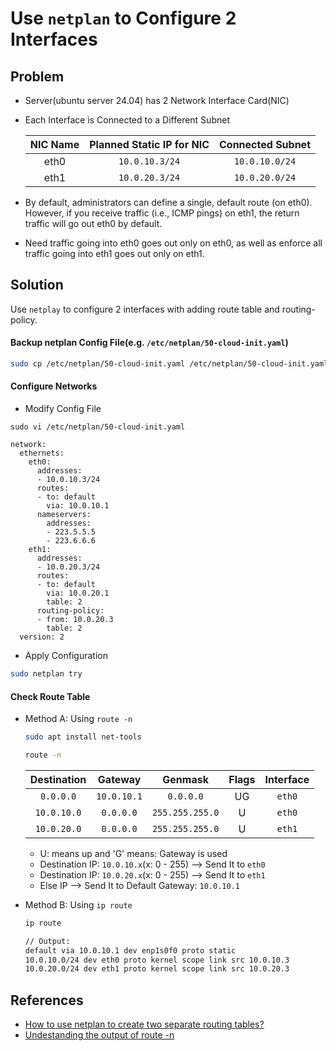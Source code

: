 # Use `netplan` to Configure 2 Interfaces

## Problem
* Server(ubuntu server 24.04) has 2 Network Interface Card(NIC)
* Each Interface is Connected to a Different Subnet

  | NIC Name | Planned Static IP for NIC | Connected Subnet |
  | :--: | :--: | :--: |
  | eth0 | `10.0.10.3/24` | `10.0.10.0/24` |
  | eth1 | `10.0.20.3/24` | `10.0.20.0/24` |

* By default, administrators can define a single, default route (on eth0). However, if you receive traffic (i.e., ICMP pings) on eth1, the return traffic will go out eth0 by default.
* Need traffic going into eth0 goes out only on eth0, as well as enforce all traffic going into eth1 goes out only on eth1.

## Solution
Use `netplay` to configure 2 interfaces with adding route table and routing-policy.

#### Backup netplan Config File(e.g. `/etc/netplan/50-cloud-init.yaml`)
```bash
sudo cp /etc/netplan/50-cloud-init.yaml /etc/netplan/50-cloud-init.yaml.bk
```

#### Configure Networks

* Modify Config File

```
sudo vi /etc/netplan/50-cloud-init.yaml
```

```
network:
  ethernets:
    eth0:
      addresses:
      - 10.0.10.3/24
      routes:
      - to: default
        via: 10.0.10.1
      nameservers:
        addresses:
        - 223.5.5.5
        - 223.6.6.6
    eth1:
      addresses:
      - 10.0.20.3/24
      routes:
      - to: default
        via: 10.0.20.1
        table: 2
      routing-policy:
      - from: 10.0.20.3
        table: 2
  version: 2
```

* Apply Configuration

```bash
sudo netplan try
```

#### Check Route Table

* Method A: Using `route -n`

  ```bash
  sudo apt install net-tools
  ```

  ```bash
  route -n
  ```

  | Destination | Gateway | Genmask | Flags | Interface |
  | :--: | :--: | :--: | :--: | :--: |
  | `0.0.0.0` | `10.0.10.1` | `0.0.0.0` | UG | `eth0` |
  | `10.0.10.0` | `0.0.0.0` | `255.255.255.0` | U | `eth0` |
  | `10.0.20.0` | `0.0.0.0` | `255.255.255.0` | U | `eth1` |

  * U: means up and 'G' means: Gateway is used
  * Destination IP: `10.0.10.x`(x: 0 - 255) --> Send It to `eth0`
  * Destination IP: `10.0.20.x`(x: 0 - 255) --> Send It to `eth1`
  * Else IP --> Send It to Default Gateway: `10.0.10.1`

* Method B: Using `ip route`

  ```bash
  ip route
  ```

  ```bash
  // Output:
  default via 10.0.10.1 dev enp1s0f0 proto static
  10.0.10.0/24 dev eth0 proto kernel scope link src 10.0.10.3
  10.0.20.0/24 dev eth1 proto kernel scope link src 10.0.20.3
  ```

## References
* [How to use netplan to create two separate routing tables?](https://askubuntu.com/questions/1169002/how-to-use-netplan-to-create-two-separate-routing-tables)
* [Undestanding the output of route -n](https://unix.stackexchange.com/questions/76379/undestanding-the-output-of-route-n)
